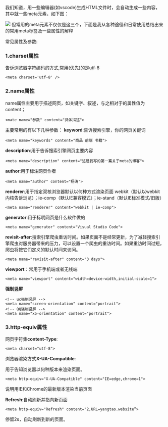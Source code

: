 我们知道，用一些编辑器(如vscode)生成HTML文件时，会自动生成一些内容，其中就一些meta元素，如下图：

![](http://upload-images.jianshu.io/upload_images/3474707-1bcbc13a5e502e71.png?imageMogr2/auto-orient/strip%7CimageView2/2/w/1240)
但常用的meta元素不仅仅是这三个，下面是我从各种途径和日常使用总结出来的常用meta标签及一些属性的解释

常见属性及参数:
### 1.charset属性
告诉浏览器字符编码的方式,常用(优先)的是utf-8
```
<meta charset='utf-8' />
```

### 2.name属性
name属性主要用于描述网页，如关键字、叙述，与之相对于的属性值为content；
```
<mate name="参数" content="具体描述">
```
主要常用的有以下几种参数：
**keyword**:告诉搜索引擎，你的网页关键词
```
<meta name="keywords" content="商品 前端 书籍">

```
**description**:用于告诉搜索引擎网页主要内容
```
<meta name="description" content="这是我写的第一篇关于meta的博客">
```
**author**:用于标注网页作者
```
<meta name="author" content="杨涛">
```
**renderer**:用于指定双核浏览器默认以何种方式渲染页面
webkit（默认以webkit内核告诉浏览）；ie-comp（默认IE兼容模式）；ie-stand（默认IE标准模式/旧版）
```
<meta name="renderer" content="webkit | ie-comp">
```
**generator**:用于标明网页是什么软件做的
```
<meta name="generator" content="Visual Studio Code">
```
**revisit-after**:搜索引擎爬虫重访时间。如果页面不是经常更新，为了减轻搜索引擎爬虫对服务器带来的压力，可以设置一个爬虫的重访时间。如果重访时间过短，爬虫将按它们定义的默认时间来访问。
```
<meta name="revisit-after" content="3 days">
```
**viewport**：常用于手机端或者无线端


```
<meta name="viewport" content="width=device-width,initial-scale=1">
```
**强制竖屏**
```
<!-- uc强制竖屏 -->
<meta name="screen-orientation" content="portrait">
<!-- QQ强制竖屏 -->
<meta name="x5-orientation" content="portrait">
```
### 3.http-equiv属性

网页字符集**content-Type**:
```
<meta charset="utf-8">
```

浏览器渲染方式**X-UA-Compatible**:

用于告知浏览器以何种版本来渲染页面。
```
<meta http-equiv="X-UA-Compatible" content="IE=edge,chrome=1">

```
说明用IE和Chrome的最新版本渲染当前页面

**Refresh**:自动刷新并指向新页面
```
<meta http-equiv="Refresh" content="2,URL=yangtao.website”>
```
停留2s，自动刷新到新的页面。






